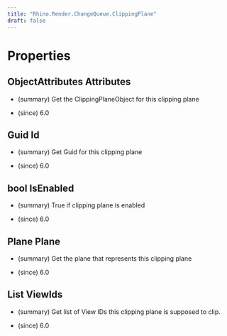 ```yaml
---
title: "Rhino.Render.ChangeQueue.ClippingPlane"
draft: false
---
```


# Properties
## ObjectAttributes Attributes
- (summary) 
     Get the ClippingPlaneObject for this clipping plane
     
- (since) 6.0
## Guid Id
- (summary) 
     Get Guid for this clipping plane
     
- (since) 6.0
## bool IsEnabled
- (summary) 
     True if clipping plane is enabled
     
- (since) 6.0
## Plane Plane
- (summary) 
     Get the plane that represents this clipping plane
     
- (since) 6.0
## List<Guid> ViewIds
- (summary) 
     Get list of View IDs this clipping plane is supposed to clip.
     
- (since) 6.0
